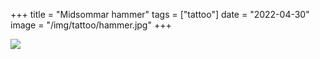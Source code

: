 +++
title = "Midsommar hammer"
tags = ["tattoo"]
date = "2022-04-30"
image = "/img/tattoo/hammer.jpg"
+++

![](/img/tattoo/hammer.jpg)
